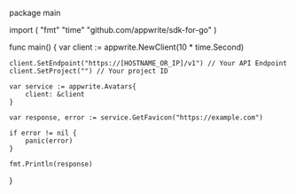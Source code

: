 package main

import (
    "fmt"
    "time"
    "github.com/appwrite/sdk-for-go"
)

func main() {
    var client := appwrite.NewClient(10 * time.Second)

    client.SetEndpoint("https://[HOSTNAME_OR_IP]/v1") // Your API Endpoint
    client.SetProject("") // Your project ID

    var service := appwrite.Avatars{
        client: &client
    }

    var response, error := service.GetFavicon("https://example.com")

    if error != nil {
        panic(error)
    }

    fmt.Println(response)
}
